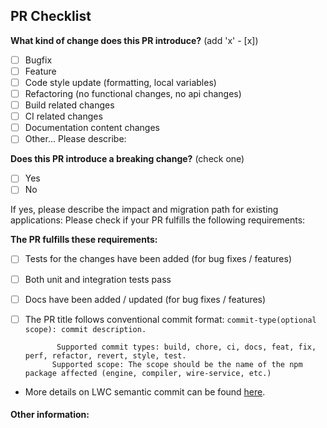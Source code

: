 ## PR Checklist

**What kind of change does this PR introduce?** (add 'x' - [x])

* [ ] Bugfix
* [ ] Feature
* [ ] Code style update (formatting, local variables)
* [ ] Refactoring (no functional changes, no api changes)
* [ ] Build related changes
* [ ] CI related changes
* [ ] Documentation content changes
* [ ] Other... Please describe:

**Does this PR introduce a breaking change?** (check one)

* [ ] Yes
* [ ] No

If yes, please describe the impact and migration path for existing applications:
Please check if your PR fulfills the following requirements:

**The PR fulfills these requirements:**

* [ ] Tests for the changes have been added (for bug fixes / features)
* [ ] Both unit and integration tests pass
* [ ] Docs have been added / updated (for bug fixes / features)
* [ ] The PR title follows conventional commit format:
      `commit-type(optional scope): commit description.`

             Supported commit types: build, chore, ci, docs, feat, fix, perf, refactor, revert, style, test.
            Supported scope: The scope should be the name of the npm package affected (engine, compiler, wire-service, etc.)

- More details on LWC semantic commit can be found [here](https://git.soma.salesforce.com/lwc/lwc/blob/master/CONTRIBUTING.md#commit).

#### Other information:
